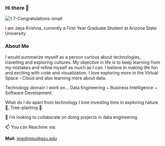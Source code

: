 ### Hi there 👋
![1 7-Congratulations-small](https://user-images.githubusercontent.com/64673942/136449592-84204900-b2d9-4c73-931d-c01fc01d6389.gif)

I am Jaya Krishna, currently a First Year Graduate Student at Arizona State University

### About Me
I would summarize myself as a person curious about technologies, travelling and exploring cultures. My objective in life is to keep learning from my mistakes and refine myself as much as I can. I believe in making life fun and exciting with code and visualization. I love exploring more in the Virtual Space - Cloud and also learning more about data.

Technology domain I work on...
Data Engineering ~ Business Intelligence ~ Software Development 

What do I do apart from technology
I love investing time in exploring nature🌻, Tree-planting 🌱.

👯 I’m looking to collaborate on doing projects in data engineering

📫 You can Reachme via:

**Mail:** jmedimpu@asu.edu


